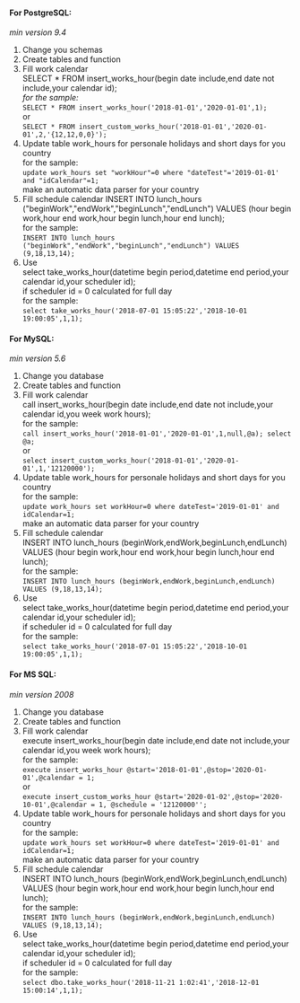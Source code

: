 #### For PostgreSQL:
*min version 9.4*

1. Change you schemas
2. Create tables and function
3. Fill work calendar<br />
    SELECT * FROM insert_works_hour(begin date include,end date not include,your calendar id);<br />
    *for the sample:*<br />
        `SELECT * FROM insert_works_hour('2018-01-01','2020-01-01',1);`<br />
        or<br />
        `SELECT * FROM insert_custom_works_hour('2018-01-01','2020-01-01',2,'{12,12,0,0}');`
4. Update table work_hours for personale holidays and short days for you country<br />
    for the sample:<br />
        `update work_hours set "workHour"=0 where "dateTest"='2019-01-01' and "idCalendar"=1;`<br />
    make an automatic data parser for your country
5. Fill schedule calendar
    INSERT INTO lunch_hours ("beginWork","endWork","beginLunch","endLunch") VALUES (hour begin work,hour end work,hour begin lunch,hour end lunch);<br />
    for the sample:<br />
        `INSERT INTO lunch_hours ("beginWork","endWork","beginLunch","endLunch") VALUES (9,18,13,14);`
6. Use<br />
    select take_works_hour(datetime begin period,datetime end period,your calendar id,your scheduler id);<br />
    if scheduler id = 0 calculated for full day<br />
    for the sample:<br />
        `select take_works_hour('2018-07-01 15:05:22','2018-10-01 19:00:05',1,1);`
        
#### For MySQL:
*min version 5.6*

1. Change you database
2. Create tables and function
3. Fill work calendar<br />
    call insert_works_hour(begin date include,end date not include,your calendar id,you week work hours);<br />
    for the sample:<br />
        `call insert_works_hour('2018-01-01','2020-01-01',1,null,@a);
        select @a;`<br />
        or<br />
        `select insert_custom_works_hour('2018-01-01','2020-01-01',1,'12120000');`
4. Update table work_hours for personale holidays and short days for you country<br />
    for the sample:<br />
        `update work_hours set workHour=0 where dateTest='2019-01-01' and idCalendar=1;`<br />
    make an automatic data parser for your country
5. Fill schedule calendar<br />
    INSERT INTO lunch_hours (beginWork,endWork,beginLunch,endLunch) VALUES (hour begin work,hour end work,hour begin lunch,hour end lunch);<br />
    for the sample:<br />
        `INSERT INTO lunch_hours (beginWork,endWork,beginLunch,endLunch) VALUES (9,18,13,14);`
6. Use<br />
    select take_works_hour(datetime begin period,datetime end period,your calendar id,your scheduler id);<br />
    if scheduler id = 0 calculated for full day<br />
    for the sample:<br />
        `select take_works_hour('2018-07-01 15:05:22','2018-10-01 19:00:05',1,1);`
        
#### For MS SQL:
*min version 2008*

1. Change you database
2. Create tables and function
3. Fill work calendar<br />
    execute insert_works_hour(begin date include,end date not include,your calendar id,you week work hours);<br />
    for the sample:<br />
        `execute insert_works_hour @start='2018-01-01',@stop='2020-01-01',@calendar = 1;`<br />
        or<br />
        `execute insert_custom_works_hour @start='2020-01-02',@stop='2020-10-01',@calendar = 1, @schedule = '12120000'';`
4. Update table work_hours for personale holidays and short days for you country<br />
    for the sample:<br />
        `update work_hours set workHour=0 where dateTest='2019-01-01' and idCalendar=1;`<br />
    make an automatic data parser for your country
5. Fill schedule calendar<br />
    INSERT INTO lunch_hours (beginWork,endWork,beginLunch,endLunch) VALUES (hour begin work,hour end work,hour begin lunch,hour end lunch);<br />
    for the sample:<br />
        `INSERT INTO lunch_hours (beginWork,endWork,beginLunch,endLunch) VALUES (9,18,13,14);`
6. Use<br />
    select take_works_hour(datetime begin period,datetime end period,your calendar id,your scheduler id);<br />
    if scheduler id = 0 calculated for full day<br />
    for the sample:<br />
        `select dbo.take_works_hour('2018-11-21 1:02:41','2018-12-01 15:00:14',1,1);`